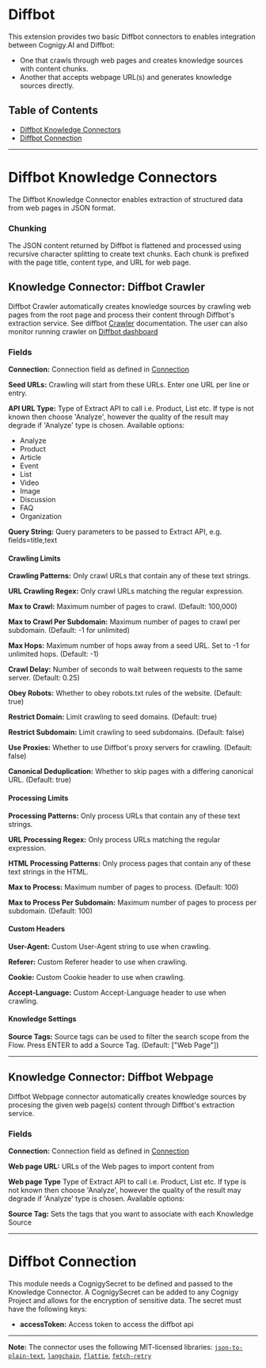 
# Diffbot

This extension provides two basic Diffbot connectors to enables integration between Cognigy.AI and Diffbot:
- One that crawls through web pages and creates knowledge sources with content chunks.
- Another that accepts webpage URL(s) and generates knowledge sources directly.

## Table of Contents
- [Diffbot Knowledge Connectors](#diffbot-knowledge-connectors)
- [Diffbot Connection](#diffbot-connection)

---
# Diffbot Knowledge Connectors

The Diffbot Knowledge Connector enables extraction of structured data from web pages in JSON format.

### Chunking
The JSON content returned by Diffbot is flattened and processed using recursive character splitting to create text chunks. Each chunk is prefixed with the page title, content type, and URL for web page.

## Knowledge Connector: Diffbot Crawler
Diffbot Crawler automatically creates knowledge sources by crawling web pages from the root page and process their content through Diffbot's extraction service.
See diffbot [Crawler](https://docs.diffbot.com/reference/crawl-introduction) documentation. The user can also monitor running crawler on [Diffbot dashboard](https://app.diffbot.com/crawls/)

### Fields

**Connection:**
Connection field as defined in [Connection](#diffbot-connection)

**Seed URLs:**
Crawling will start from these URLs. Enter one URL per line or entry.

**API URL Type:**
Type of Extract API to call i.e. Product, List etc. If type is not known then choose 'Analyze', however the quality of the result may degrade if 'Analyze' type is chosen. Available options:
- Analyze
- Product
- Article
- Event
- List
- Video
- Image
- Discussion
- FAQ
- Organization

**Query String:**
Query parameters to be passed to Extract API, e.g. fields=title,text

#### Crawling Limits

**Crawling Patterns:**
Only crawl URLs that contain any of these text strings.

**URL Crawling Regex:**
Only crawl URLs matching the regular expression.

**Max to Crawl:**
Maximum number of pages to crawl. (Default: 100,000)

**Max to Crawl Per Subdomain:**
Maximum number of pages to crawl per subdomain. (Default: -1 for unlimited)

**Max Hops:**
Maximum number of hops away from a seed URL. Set to -1 for unlimited hops. (Default: -1)

**Crawl Delay:**
Number of seconds to wait between requests to the same server. (Default: 0.25)

**Obey Robots:**
Whether to obey robots.txt rules of the website. (Default: true)

**Restrict Domain:**
Limit crawling to seed domains. (Default: true)

**Restrict Subdomain:**
Limit crawling to seed subdomains. (Default: false)

**Use Proxies:**
Whether to use Diffbot's proxy servers for crawling. (Default: false)

**Canonical Deduplication:**
Whether to skip pages with a differing canonical URL. (Default: true)

#### Processing Limits

**Processing Patterns:**
Only process URLs that contain any of these text strings.

**URL Processing Regex:**
Only process URLs matching the regular expression.

**HTML Processing Patterns:**
Only process pages that contain any of these text strings in the HTML.

**Max to Process:**
Maximum number of pages to process. (Default: 100)

**Max to Process Per Subdomain:**
Maximum number of pages to process per subdomain. (Default: 100)

#### Custom Headers

**User-Agent:**
Custom User-Agent string to use when crawling.

**Referer:**
Custom Referer header to use when crawling.

**Cookie:**
Custom Cookie header to use when crawling.

**Accept-Language:**
Custom Accept-Language header to use when crawling.

#### Knowledge Settings

**Source Tags:**
Source tags can be used to filter the search scope from the Flow. Press ENTER to add a Source Tag. (Default: ["Web Page"])

---

## Knowledge Connector: Diffbot Webpage
Diffbot Webpage connector automatically creates knowledge sources by procesing the given web page(s) content through Diffbot's extraction service.

### Fields

**Connection:**
Connection field as defined in [Connection](#diffbot-connection)

**Web page URL:**
URLs of the Web pages to import content from

**Web page Type**
Type of Extract API to call i.e. Product, List etc. If type is not known then choose 'Analyze', however the quality of the result may degrade if 'Analyze' type is chosen. Available options:

**Source Tag:**
Sets the tags that you want to associate with each Knowledge Source

---

# Diffbot Connection

This module needs a CognigySecret to be defined and passed to the Knowledge Connector. A CognigySecret can be added to any Cognigy Project and allows for the encryption of sensitive data. The secret must have the following keys:
- **accessToken:** Access token to access the diffbot api


---

**Note:** The connector uses the following MIT-licensed libraries: [`json-to-plain-text`](https://www.npmjs.com/package/turndown), [`langchain`](https://www.npmjs.com/package/langchain), [`flattie`](https://www.npmjs.com/package/flattie), [`fetch-retry`](https://www.npmjs.com/package/fetch-retry)


